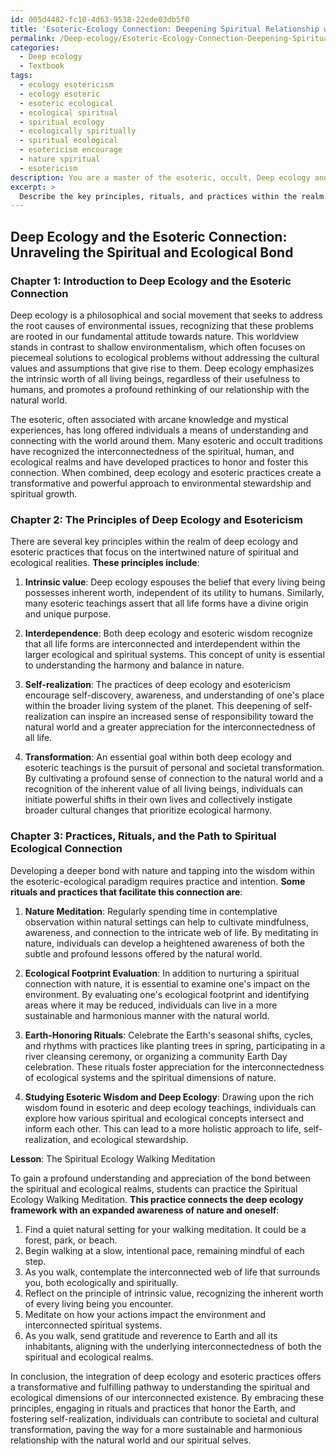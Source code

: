 ```yaml
---
id: 005d4482-fc10-4d63-9538-22ede03db5f0
title: 'Esoteric-Ecology Connection: Deepening Spiritual Relationship with Nature'
permalink: /Deep-ecology/Esoteric-Ecology-Connection-Deepening-Spiritual-Relationship-with-Nature/
categories:
  - Deep ecology
  - Textbook
tags:
  - ecology esotericism
  - ecology esoteric
  - esoteric ecological
  - ecological spiritual
  - spiritual ecology
  - ecologically spiritually
  - spiritual ecological
  - esotericism encourage
  - nature spiritual
  - esotericism
description: You are a master of the esoteric, occult, Deep ecology and education, you have written many textbooks on the subject in ways that provide students with rich and deep understanding of the subject. You are being asked to write textbook-like sections on a topic and you do it with full context, explainability, and reliability in accuracy to the true facts of the topic at hand, in a textbook style that a student would easily be able to learn from, in a rich, engaging, and contextual way. Always include relevant context (such as formulas and history), related concepts, and in a way that someone can gain deep insights from.
excerpt: > 
  Describe the key principles, rituals, and practices within the realm of the occult and esoteric that focus on the connection and reverence for Deep ecology. Include in this exposition a lesson or ritual that a student can follow to gain a profound understanding and appreciation of the bond between the spiritual and ecological realms central to this specific branch of occultism.
---
```


## Deep Ecology and the Esoteric Connection: Unraveling the Spiritual and Ecological Bond

### Chapter 1: Introduction to Deep Ecology and the Esoteric Connection

Deep ecology is a philosophical and social movement that seeks to address the root causes of environmental issues, recognizing that these problems are rooted in our fundamental attitude towards nature. This worldview stands in contrast to shallow environmentalism, which often focuses on piecemeal solutions to ecological problems without addressing the cultural values and assumptions that give rise to them. Deep ecology emphasizes the intrinsic worth of all living beings, regardless of their usefulness to humans, and promotes a profound rethinking of our relationship with the natural world.

The esoteric, often associated with arcane knowledge and mystical experiences, has long offered individuals a means of understanding and connecting with the world around them. Many esoteric and occult traditions have recognized the interconnectedness of the spiritual, human, and ecological realms and have developed practices to honor and foster this connection. When combined, deep ecology and esoteric practices create a transformative and powerful approach to environmental stewardship and spiritual growth.

### Chapter 2: The Principles of Deep Ecology and Esotericism

There are several key principles within the realm of deep ecology and esoteric practices that focus on the intertwined nature of spiritual and ecological realities. **These principles include**:

1. ****Intrinsic value****: Deep ecology espouses the belief that every living being possesses inherent worth, independent of its utility to humans. Similarly, many esoteric teachings assert that all life forms have a divine origin and unique purpose.

2. ****Interdependence****: Both deep ecology and esoteric wisdom recognize that all life forms are interconnected and interdependent within the larger ecological and spiritual systems. This concept of unity is essential to understanding the harmony and balance in nature.

3. ****Self-realization****: The practices of deep ecology and esotericism encourage self-discovery, awareness, and understanding of one's place within the broader living system of the planet. This deepening of self-realization can inspire an increased sense of responsibility toward the natural world and a greater appreciation for the interconnectedness of all life.

4. ****Transformation****: An essential goal within both deep ecology and esoteric teachings is the pursuit of personal and societal transformation. By cultivating a profound sense of connection to the natural world and a recognition of the inherent value of all living beings, individuals can initiate powerful shifts in their own lives and collectively instigate broader cultural changes that prioritize ecological harmony.

### Chapter 3: Practices, Rituals, and the Path to Spiritual Ecological Connection

Developing a deeper bond with nature and tapping into the wisdom within the esoteric-ecological paradigm requires practice and intention. **Some rituals and practices that facilitate this connection are**:

1. ****Nature Meditation****: Regularly spending time in contemplative observation within natural settings can help to cultivate mindfulness, awareness, and connection to the intricate web of life. By meditating in nature, individuals can develop a heightened awareness of both the subtle and profound lessons offered by the natural world.

2. ****Ecological Footprint Evaluation****: In addition to nurturing a spiritual connection with nature, it is essential to examine one's impact on the environment. By evaluating one's ecological footprint and identifying areas where it may be reduced, individuals can live in a more sustainable and harmonious manner with the natural world.

3. ****Earth-Honoring Rituals****: Celebrate the Earth's seasonal shifts, cycles, and rhythms with practices like planting trees in spring, participating in a river cleansing ceremony, or organizing a community Earth Day celebration. These rituals foster appreciation for the interconnectedness of ecological systems and the spiritual dimensions of nature.

4. ****Studying Esoteric Wisdom and Deep Ecology****: Drawing upon the rich wisdom found in esoteric and deep ecology teachings, individuals can explore how various spiritual and ecological concepts intersect and inform each other. This can lead to a more holistic approach to life, self-realization, and ecological stewardship.

**Lesson**: The Spiritual Ecology Walking Meditation

To gain a profound understanding and appreciation of the bond between the spiritual and ecological realms, students can practice the Spiritual Ecology Walking Meditation. **This practice connects the deep ecology framework with an expanded awareness of nature and oneself**:

1. Find a quiet natural setting for your walking meditation. It could be a forest, park, or beach.
2. Begin walking at a slow, intentional pace, remaining mindful of each step.
3. As you walk, contemplate the interconnected web of life that surrounds you, both ecologically and spiritually.
4. Reflect on the principle of intrinsic value, recognizing the inherent worth of every living being you encounter.
5. Meditate on how your actions impact the environment and interconnected spiritual systems.
6. As you walk, send gratitude and reverence to Earth and all its inhabitants, aligning with the underlying interconnectedness of both the spiritual and ecological realms.

In conclusion, the integration of deep ecology and esoteric practices offers a transformative and fulfilling pathway to understanding the spiritual and ecological dimensions of our interconnected existence. By embracing these principles, engaging in rituals and practices that honor the Earth, and fostering self-realization, individuals can contribute to societal and cultural transformation, paving the way for a more sustainable and harmonious relationship with the natural world and our spiritual selves.
